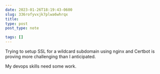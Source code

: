 ```yaml
---
date: 2023-01-26T18:19:43-0600
slug: 336rofyvxjk7plwa6whrqx
title: 
type: post
post_type: note

tags: []
---
```

Trying to setup SSL for a wildcard subdomain using nginx and Certbot is proving more challenging than I anticipated.


My devops skills need some work.



